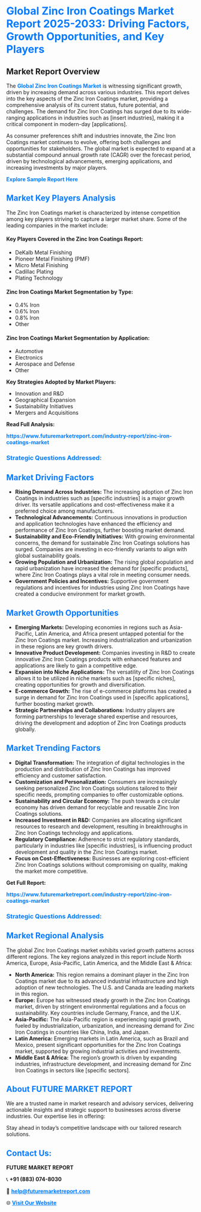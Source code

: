 <h1 style="color: #007BFF;">Global Zinc Iron Coatings Market Report 2025-2033: Driving Factors, Growth Opportunities, and Key Players</h1>

<section id="overview">
<h2>Market Report Overview</h2>
<p>The <a href="https://www.futuremarketreport.com/industry-report/zinc-iron-coatings-market" style="color: #007BFF; text-decoration: none;"><strong>Global Zinc Iron Coatings Market</strong></a> is witnessing significant growth, driven by increasing demand across various industries. This report delves into the key aspects of the Zinc Iron Coatings market, providing a comprehensive analysis of its current status, future potential, and challenges. The demand for Zinc Iron Coatings has surged due to its wide-ranging applications in industries such as [insert industries], making it a critical component in modern-day [applications].</p>
<p>As consumer preferences shift and industries innovate, the Zinc Iron Coatings market continues to evolve, offering both challenges and opportunities for stakeholders. The global market is expected to expand at a substantial compound annual growth rate (CAGR) over the forecast period, driven by technological advancements, emerging applications, and increasing investments by major players.</p>
</section>

<section id="overview">
<p><a href="https://www.futuremarketreport.com/request-sample/reportId=87728" style="color: #007BFF; text-decoration: none;"><strong>Explore Sample Report Here</strong></a></p>
</section>

<section id="key-players">
<h2 style="color: #007BFF;">Market Key Players Analysis</h2>
<p>The Zinc Iron Coatings market is characterized by intense competition among key players striving to capture a larger market share. Some of the leading companies in the market include:</p>
<h4>Key Players Covered in the Zinc Iron Coatings Report:</h4>
<ul><li>DeKalb Metal Finishing</li><li>Pioneer Metal Finishing (PMF)</li><li>Micro Metal Finishing</li><li>Cadillac Plating</li><li>Plating Technology</li></ul>
<h4>Zinc Iron Coatings Market Segmentation by Type:</h4>
<ul><li>0.4% Iron</li><li>0.6% Iron</li><li>0.8% Iron</li><li>Other</li></ul>

<h4>Zinc Iron Coatings Market Segmentation by Application:</h4>
<ul><li>Automotive</li><li>Electronics</li><li>Aerospace and Defense</li><li>Other</li></ul>
<p><strong>Key Strategies Adopted by Market Players:</strong></p>
<ul>
<li>Innovation and R&D</li>
<li>Geographical Expansion</li>
<li>Sustainability Initiatives</li>
<li>Mergers and Acquisitions</li>
</ul>
</section>

<section>
<p><strong>Read Full Analysis: </strong></p><a href="https://www.futuremarketreport.com/industry-report/zinc-iron-coatings-market" style="color: #007BFF; text-decoration: none;"><strong>https://www.futuremarketreport.com/industry-report/zinc-iron-coatings-market</strong></a>
<h3 style="color: #007BFF;">Strategic Questions Addressed:</h3>
</section>

<section id="driving-factors">
<h2 style="color: #007BFF;">Market Driving Factors</h2>
<ul>
<li><strong>Rising Demand Across Industries:</strong> The increasing adoption of Zinc Iron Coatings in industries such as [specific industries] is a major growth driver. Its versatile applications and cost-effectiveness make it a preferred choice among manufacturers.</li>
<li><strong>Technological Advancements:</strong> Continuous innovations in production and application technologies have enhanced the efficiency and performance of Zinc Iron Coatings, further boosting market demand.</li>
<li><strong>Sustainability and Eco-Friendly Initiatives:</strong> With growing environmental concerns, the demand for sustainable Zinc Iron Coatings solutions has surged. Companies are investing in eco-friendly variants to align with global sustainability goals.</li>
<li><strong>Growing Population and Urbanization:</strong> The rising global population and rapid urbanization have increased the demand for [specific products], where Zinc Iron Coatings plays a vital role in meeting consumer needs.</li>
<li><strong>Government Policies and Incentives:</strong> Supportive government regulations and incentives for industries using Zinc Iron Coatings have created a conducive environment for market growth.</li>
</ul>
</section>

<section id="growth-opportunities">
<h2 style="color: #007BFF;">Market Growth Opportunities</h2>
<ul>
<li><strong>Emerging Markets:</strong> Developing economies in regions such as Asia-Pacific, Latin America, and Africa present untapped potential for the Zinc Iron Coatings market. Increasing industrialization and urbanization in these regions are key growth drivers.</li>
<li><strong>Innovative Product Development:</strong> Companies investing in R&D to create innovative Zinc Iron Coatings products with enhanced features and applications are likely to gain a competitive edge.</li>
<li><strong>Expansion into Niche Applications:</strong> The versatility of Zinc Iron Coatings allows it to be utilized in niche markets such as [specific niches], creating opportunities for growth and diversification.</li>
<li><strong>E-commerce Growth:</strong> The rise of e-commerce platforms has created a surge in demand for Zinc Iron Coatings used in [specific applications], further boosting market growth.</li>
<li><strong>Strategic Partnerships and Collaborations:</strong> Industry players are forming partnerships to leverage shared expertise and resources, driving the development and adoption of Zinc Iron Coatings products globally.</li>
</ul>
</section>

<section id="trending-factors">
<h2 style="color: #007BFF;">Market Trending Factors</h2>
<ul>
<li><strong>Digital Transformation:</strong> The integration of digital technologies in the production and distribution of Zinc Iron Coatings has improved efficiency and customer satisfaction.</li>
<li><strong>Customization and Personalization:</strong> Consumers are increasingly seeking personalized Zinc Iron Coatings solutions tailored to their specific needs, prompting companies to offer customizable options.</li>
<li><strong>Sustainability and Circular Economy:</strong> The push towards a circular economy has driven demand for recyclable and reusable Zinc Iron Coatings solutions.</li>
<li><strong>Increased Investment in R&D:</strong> Companies are allocating significant resources to research and development, resulting in breakthroughs in Zinc Iron Coatings technology and applications.</li>
<li><strong>Regulatory Compliance:</strong> Adherence to strict regulatory standards, particularly in industries like [specific industries], is influencing product development and quality in the Zinc Iron Coatings market.</li>
<li><strong>Focus on Cost-Effectiveness:</strong> Businesses are exploring cost-efficient Zinc Iron Coatings solutions without compromising on quality, making the market more competitive.</li>
</ul>
</section>

<section>
<p><strong>Get Full Report: </strong></p><a href="https://www.futuremarketreport.com/industry-report/zinc-iron-coatings-market" style="color: #007BFF; text-decoration: none;"><strong>https://www.futuremarketreport.com/industry-report/zinc-iron-coatings-market</strong></a>
<h3 style="color: #007BFF;">Strategic Questions Addressed:</h3>
</section>


<section id="regional-analysis">
<h2 style="color: #007BFF;">Market Regional Analysis</h2>
<p>The global Zinc Iron Coatings market exhibits varied growth patterns across different regions. The key regions analyzed in this report include North America, Europe, Asia-Pacific, Latin America, and the Middle East & Africa:</p>
<ul>
<li><strong>North America:</strong> This region remains a dominant player in the Zinc Iron Coatings market due to its advanced industrial infrastructure and high adoption of new technologies. The U.S. and Canada are leading markets in this region.</li>
<li><strong>Europe:</strong> Europe has witnessed steady growth in the Zinc Iron Coatings market, driven by stringent environmental regulations and a focus on sustainability. Key countries include Germany, France, and the U.K.</li>
<li><strong>Asia-Pacific:</strong> The Asia-Pacific region is experiencing rapid growth, fueled by industrialization, urbanization, and increasing demand for Zinc Iron Coatings in countries like China, India, and Japan.</li>
<li><strong>Latin America:</strong> Emerging markets in Latin America, such as Brazil and Mexico, present significant opportunities for the Zinc Iron Coatings market, supported by growing industrial activities and investments.</li>
<li><strong>Middle East & Africa:</strong> The region’s growth is driven by expanding industries, infrastructure development, and increasing demand for Zinc Iron Coatings in sectors like [specific sectors].</li>
</ul>
</section>

<footer>
<h2 style="color: #007BFF;">About FUTURE MARKET REPORT</h2>
<p>We are a trusted name in market research and advisory services, delivering actionable insights and strategic support to businesses across diverse industries. Our expertise lies in offering:</p>

<p>Stay ahead in today’s competitive landscape with our tailored research solutions.</p>

<h2 style="color: #007BFF;">Contact Us:</h2>
<p><strong>FUTURE MARKET REPORT</strong></p>
<p>📞 <strong>+91 (883) 074-8030</strong></p>
<p>📧 <strong><a href="mailto:help@futuremarketreport.com" style="color: #007BFF;">help@futuremarketreport.com</a></strong></p>
<p>🌐 <strong><a href="https://www.futuremarketreport.com/" style="color: #007BFF;">Visit Our Website</a></strong></p>
</footer>